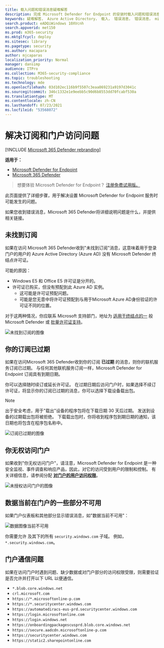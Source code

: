 ```yaml
---
title: 载入问题和错误消息疑难解答
description: 完成 Microsoft Defender for Endpoint 的安装时载入问题和错误消息疑难解答。
keywords: 疑难解答， Azure Active Directory， 载入， 错误消息， 错误消息， microsoft defender for endpoint
search.product: eADQiWindows 10XVcnh
search.appverid: met150
ms.prod: m365-security
ms.mktglfcycl: deploy
ms.sitesec: library
ms.pagetype: security
ms.author: macapara
author: mjcaparas
localization_priority: Normal
manager: dansimp
audience: ITPro
ms.collection: M365-security-compliance
ms.topic: troubleshooting
ms.technology: mde
ms.openlocfilehash: 03d102ec116b9f5507c3eaa869231a9197d3041c
ms.sourcegitcommit: 346c1332e1e9eebb5c90d6b8553dd70fcabf530a
ms.translationtype: MT
ms.contentlocale: zh-CN
ms.lasthandoff: 07/23/2021
ms.locfileid: "53568072"
---
```

# <a name="troubleshoot-subscription-and-portal-access-issues"></a>解决订阅和门户访问问题

[!INCLUDE [Microsoft 365 Defender rebranding](../../includes/microsoft-defender.md)]

**适用于：**
- [Microsoft Defender for Endpoint](https://go.microsoft.com/fwlink/p/?linkid=2154037)
- [Microsoft 365 Defender](https://go.microsoft.com/fwlink/?linkid=2118804)

>想要体验 Microsoft Defender for Endpoint？ [注册免费试用版。](https://www.microsoft.com/microsoft-365/windows/microsoft-defender-atp?ocid=docs-wdatp-troublshootonboarding-abovefoldlink)

此页面提供了详细步骤，用于解决设置 Microsoft Defender for Endpoint 服务时可能发生的问题。

如果您收到错误消息，Microsoft 365 Defender将详细说明问题是什么，并提供相关链接。

## <a name="no-subscriptions-found"></a>未找到订阅

如果在访问 Microsoft 365 Defender收到"未找到订阅"消息，这意味着用于登录门户的用户的 Azure Active Directory (Azure AD) 没有 Microsoft Defender 终结点许可证。

可能的原因：
- Windows E5 和 Office E5 许可证是分开的。
- 许可证已购买，但没有预配到此 Azure AD 实例。
    - 这可能是许可证预配问题。
    - 可能是您无意中将许可证预配到与用于Microsoft Azure AD身份验证的许可证不同的位置。

对于这两种情况，你应联系 Microsoft 支持部门，地址为 [适用于终结点的一](https://support.microsoft.com/getsupport?wf=0&tenant=ClassicCommercial&oaspworkflow=start_1.0.0.0&locale=en-us&supportregion=en-us&pesid=16055&ccsid=636419533611396913) 般 Microsoft Defender 或 [批量许可证支持](https://www.microsoft.com/licensing/servicecenter/Help/Contact.aspx)。

![未找到订阅的图像](images/atp-no-subscriptions-found.png)

## <a name="your-subscription-has-expired"></a>你的订阅已过期

如果在访问Microsoft 365 Defender收到你的订阅 **已过期** 的消息，则你的联机服务订阅已过期。 与任何其他联机服务订阅一样，Microsoft Defender for Endpoint 订阅具有到期日期。 

你可以选择随时续订或延长许可证。 在过期日期后访问门户时，如果选择不续订许可证，将显示你的订阅已过期的消息，你可以选择下载设备载出包。

> [!NOTE]
> 出于安全考虑，用于"载出"设备的程序包将在下载日期 30 天后过期。 发送到设备的过期载出包将被拒绝。 下载载出包时，你将收到程序包到期日期的通知，该日期也将包含在程序包名称中。

![订阅已过期的图像](images/atp-subscription-expired.png)

## <a name="you-are-not-authorized-to-access-the-portal"></a>你无权访问门户

如果收到"你无权访问门户"，请注意，Microsoft Defender for Endpoint 是一种安全监视、事件调查和响应产品，因此，对它的访问受到用户的限制和控制。
有关详细信息，请参阅分配 [**对门户的用户访问权限**](/windows/threat-protection/windows-defender-atp/assign-portal-access-windows-defender-advanced-threat-protection)。

![未授权访问门户的图像](images/atp-not-authorized-to-access-portal.png)

## <a name="data-currently-isnt-available-on-some-sections-of-the-portal"></a>数据当前在门户的一些部分不可用
如果门户仪表板和其他部分显示错误消息，如"数据当前不可用"：

![数据图像当前不可用](images/atp-data-not-available.png)

你需要允许 及其下的所有 `security.windows.com` 子域。 例如，`*.security.windows.com`。


## <a name="portal-communication-issues"></a>门户通信问题
如果在访问门户时遇到问题、缺少数据或对门户部分的访问权限受限，则需要验证是否允许并打开以下 URL 以便通信。

- `*.blob.core.windows.net`
- `crl.microsoft.com`
- `https://*.microsoftonline-p.com`
- `https://*.securitycenter.windows.com` 
- `https://automatediracs-eus-prd.securitycenter.windows.com`
- `https://login.microsoftonline.com`
- `https://login.windows.net`
- `https://onboardingpackagescusprd.blob.core.windows.net`
- `https://secure.aadcdn.microsoftonline-p.com` 
- `https://securitycenter.windows.com` 
- `https://static2.sharepointonline.com` 



